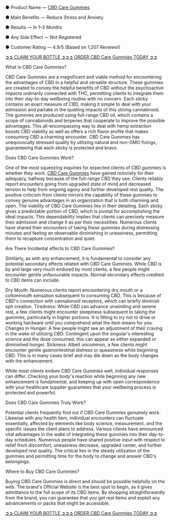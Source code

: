 ● Product Name — [CBD Care Gummies](https://www.facebook.com/CBD.Care.Gummies.Reviews.Official/)

● Main Benefits — Reduce Stress and Anxiety

● Results — In 1–3 Months

● Any Side Effect — Not Registered

● Customer Rating — 4.9/5 (Based on 1,207 Reviews!)‍


[‍➲➲ CLAIM YOUR BOTTLE ➲➲➲ ORDER CBD Care Gummies TODAY ➲➲](https://supplementcarts.com/cbd-care-gummies-official/)


What is CBD Care Gummies?

CBD Care Gummies are a magnificent and viable method for encountering the advantages of CBD in a helpful and versatile structure. These gummies are created to convey the helpful benefits of CBD without the psychoactive impacts ordinarily connected with THC, permitting clients to integrate them into their day-to-day wellbeing routine with no concern. Each sticky contains an exact measure of CBD, making it simple to deal with your admission and partake in the quieting impacts of this strong cannabinoid.
The gummies are produced using full-range CBD oil, which contains a scope of cannabinoids and terpenes that cooperate to improve the possible advantages. This all-encompassing way to deal with hemp extraction boosts CBD viability as well as offers a rich flavor profile that makes consuming CBD a charming encounter. CBD Care Gummies has unequivocally stressed quality by utilizing natural and non-GMO fixings, guaranteeing that each sticky is protected and bravo.

Does CBD Care Gummies Work?

One of the most squeezing inquiries for expected clients of CBD gummies is whether they work. [CBD Care Gummies](https://www.facebook.com/My.CBD.Care.Gummies/) have gained notoriety for their adequacy, halfway because of the full-range CBD they use. Clients reliably report encounters going from upgraded state of mind and decreased tension to help from ongoing agony and further developed rest quality. The positive criticism from clients mirrors the capability of these gummies to convey genuine advantages in an organization that is both charming and open.
The viability of CBD Care Gummies lies in their detailing. Each sticky gives a predictable portion of CBD, which is pivotal for accomplishing the ideal impacts. This dependability implies that clients can precisely measure their admission and change it as per their necessities. Numerous clients have shared their encounters of taking these gummies during distressing minutes and feeling an observable diminishing in uneasiness, permitting them to recapture concentration and quiet.

Are There Incidental effects to CBD Care Gummies?

Similarly, as with any enhancement, it is fundamental to consider any potential secondary effects related with CBD Care Gummies. While CBD is by and large very much endured by most clients, a few people might encounter gentle unfavourable impacts. Normal secondary effects credited to CBD items can include:

Dry Mouth: Numerous clients report encountering dry mouth or a cottonmouth sensation subsequent to consuming CBD. This is because of CBD's connection with cannabinoid receptors, which can briefly diminish spit creation.
Tiredness: While CBD can advance unwinding and serene rest, a few clients might encounter sleepiness subsequent to taking the gummies, particularly in higher portions. It is fitting to try not to drive or working hardware until you comprehend what the item means for you.
Changes in Hunger: A few people might see an adjustment of their craving in the wake of utilizing CBD. Contingent upon the singular's interesting science and the dose consumed, this can appear as either expanded or diminished hunger.
Sickness: Albeit uncommon, a few clients might encounter gentle gastrointestinal distress or queasiness while beginning CBD. This is in many cases brief and may die down as the body changes with the enhancement.

While most clients endure CBD Care Gummies well, individual responses can differ. Checking your body's reaction while beginning any new enhancement is fundamental, and keeping up with open correspondence with your healthcare supplier guarantees that your wellbeing process is protected and powerful.

Does CBD Care Gummies Truly Work?

Potential clients frequently find out if CBD Care Gummies genuinely work. Likewise with any health item, individual encounters can fluctuate essentially, affected by elements like body science, measurement, and the specific issues the client plans to address.
Various clients have announced vital advantages in the wake of integrating these gummies into their day-to-day schedules. Numerous people have shared positive input with respect to relief from discomfort, uneasiness decrease, upgraded center, and further developed rest quality. The critical lies in the steady utilization of the gummies and permitting time for the body to change and answer CBD's belongings.

Where to Buy CBD Care Gummies?

Buying CBD Care Gummies is direct and should be possible helpfully on the web. The brand's Official Website is the best spot to begin, as it gives admittance to the full scope of its CBD items. By shopping straightforwardly from the brand, you can guarantee that you get real items and exploit any advancements or packs that might be accessible.


[‍➲➲ CLAIM YOUR BOTTLE ➲➲➲ ORDER CBD Care Gummies TODAY ➲➲](https://supplementcarts.com/cbd-care-gummies-official/)
